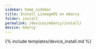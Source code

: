 ```yaml
---
sidebar: home_sidebar
title: Install LineageOS on mdarcy
folder: install
permalink: /devices/mdarcy/install/
device: mdarcy
---
```

{% include templates/device_install.md %}
